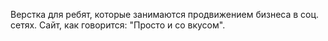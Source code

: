 Верстка для ребят, которые занимаются продвижением бизнеса в соц. сетях. Сайт, как говорится: "Просто и со вкусом".

